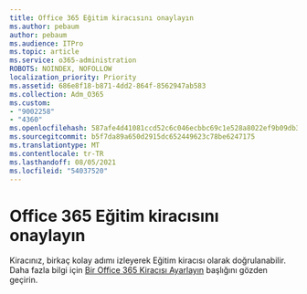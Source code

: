 ```yaml
---
title: Office 365 Eğitim kiracısını onaylayın
ms.author: pebaum
author: pebaum
ms.audience: ITPro
ms.topic: article
ms.service: o365-administration
ROBOTS: NOINDEX, NOFOLLOW
localization_priority: Priority
ms.assetid: 686e8f18-b871-4dd2-864f-8562947ab583
ms.collection: Adm_O365
ms.custom:
- "9002258"
- "4360"
ms.openlocfilehash: 587afe4d41081ccd52c6c046ecbbc69c1e528a8022ef9b09db396d9b34b2e323
ms.sourcegitcommit: b5f7da89a650d2915dc652449623c78be6247175
ms.translationtype: MT
ms.contentlocale: tr-TR
ms.lasthandoff: 08/05/2021
ms.locfileid: "54037520"
---
```

# <a name="verify-office-365-education-tenant"></a>Office 365 Eğitim kiracısını onaylayın

Kiracınız, birkaç kolay adımı izleyerek Eğitim kiracısı olarak doğrulanabilir. Daha fazla bilgi için [Bir Office 365 Kiracısı Ayarlayın](https://docs.microsoft.com/microsoft-365/education/deploy/create-your-office-365-tenant) başlığını gözden geçirin. 
